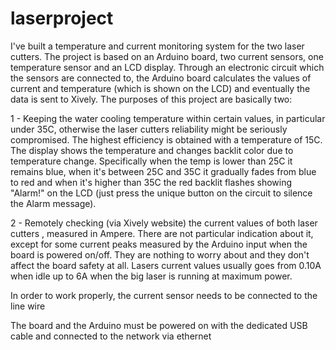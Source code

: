 laserproject
============
I've built a temperature and current monitoring system for the two laser cutters. The project is based on an Arduino board, two current sensors, one temperature sensor and an LCD display. Through an electronic circuit which the sensors are connected to, the Arduino board calculates the values of current and temperature (which is shown on the LCD) and eventually the data is sent to Xively. The purposes of this project are basically two:

1 - Keeping the water cooling temperature within certain values, in particular under 35C, otherwise the laser cutters reliability might be seriously compromised. The highest efficiency is obtained with a temperature of 15C. The display shows the temperature and changes backlit color due to temperature change. Specifically when the temp is lower than 25C it remains blue, when it's between 25C and 35C it gradually fades from blue to red and when it's higher than 35C the red backlit flashes showing "Alarm!" on the LCD (just press the unique button on the circuit to silence the Alarm message).

2 - Remotely checking (via Xively website) the current values of both laser cutters , measured in Ampere. There are not particular indication about it, except for some current peaks measured by the Arduino input when the board is powered on/off. They are nothing to worry about and they don't affect the board safety at all. Lasers current values usually goes from 0.10A when idle up to 6A when the big laser is running at maximum power.

In order to work properly, the current sensor needs to be connected to the line wire 

The board and the Arduino must be powered on with the dedicated USB cable and connected to the network via ethernet

